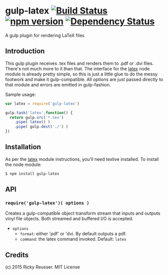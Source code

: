 # gulp-latex [![Build Status](https://travis-ci.org/rreusser/gulp-latex.svg)](https://travis-ci.org/rreusser/gulp-latex) [![npm version](https://badge.fury.io/js/gulp-latex.svg)](http://badge.fury.io/js/gulp-latex) [![Dependency Status](https://david-dm.org/rreusser/gulp-latex.svg)](https://david-dm.org/rreusser/gulp-latex)




A gulp plugin for rendering LaTeX files


## Introduction

This gulp plugin receives .tex files and renders them to .pdf or .dvi files. There's not much more to it than that. The interface for the [latex](https://github.com/mikolalysenko/node-latex) node module is already pretty simple, so this is just a little glue to do the messy footwork and make it gulp-compatible. All options are just passed directly to that module and errors are emitted in gulp-fashion.

Sample usage:

```javascript
var latex = require('gulp-latex')

gulp.task('latex',function() {
  return gulp.src('*.tex')
    .pipe( latex() )
    .pipe( gulp.dest('./') )
})
```


## Installation

As per the [latex](https://github.com/mikolalysenko/node-latex) module instructions, you'll need texlive installed. To install the node module:

```sh
$ npm install gulp-latex
```

## API

### `require('gulp-latex')( options )`
Creates a gulp-compatible object transform stream that inputs and outputs vinyl file objects. Both streamed and buffered I/O is accepted.

- `options`
  - `format`: either 'pdf' or 'dvi. By default outputs a pdf.
  - `command`: the latex command invoked. Default: `latex`

## Credits

(c) 2015 Ricky Reusser. MIT License
